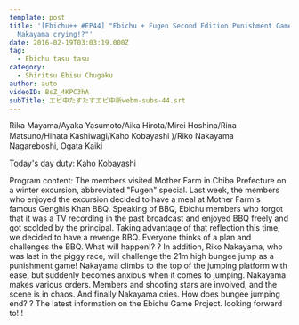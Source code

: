 ```yaml
---
template: post
title: '[Ebichu++ #EP44] "Ebichu + Fugen Second Edition Punishment Game Bungee
  Nakayama crying!?"'
date: 2016-02-19T03:03:19.000Z
tag:
  - Ebichu tasu tasu
category:
  - Shiritsu Ebisu Chugaku
author: auto
videoID: BsZ_4KPC3hA
subTitle: エビ中たすたすエビ中新webm-subs-44.srt
---
```

Rika Mayama/Ayaka Yasumoto/Aika Hirota/Mirei Hoshina/Rina Matsuno/Hinata Kashiwagi/Kaho Kobayashi )/Riko Nakayama　
Nagareboshi, Ogata Kaiki

Today's day duty: Kaho Kobayashi

Program content: The members visited Mother Farm in Chiba Prefecture on a winter excursion, abbreviated "Fugen" special. Last week, the members who enjoyed the excursion decided to have a meal at Mother Farm's famous Genghis Khan BBQ. Speaking of BBQ, Ebichu members who forgot that it was a TV recording in the past broadcast and enjoyed BBQ freely and got scolded by the principal. Taking advantage of that reflection this time, we decided to have a revenge BBQ. Everyone thinks of a plan and challenges the BBQ. What will happen!? ? In addition, Riko Nakayama, who was last in the piggy race, will challenge the 21m high bungee jump as a punishment game! Nakayama climbs to the top of the jumping platform with ease, but suddenly becomes anxious when it comes to jumping. Nakayama makes various orders. Members and shooting stars are involved, and the scene is in chaos. And finally Nakayama cries. How does bungee jumping end? ? The latest information on the Ebichu Game Project. looking forward to! !
